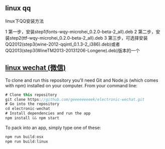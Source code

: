 ## linux qq 

linux下QQ安装方法

1 第一步，安装step1(fonts-wqy-microhei_0.2.0-beta-2_all).deb
2 第二步，安装step2(ttf-wqy-microhei_0.2.0-beta-2_all).deb
3 第三步，可选择安装QQ2012(step3(wine-2012-qqintl_0.1.3-2_i386).deb)或者QQ2013(step3(WineTM2013-20131206-Longene).deb)版本的一个

## [linux wechat (微信)](https://github.com/geeeeeeeeek/electronic-wechat)

To clone and run this repository you'll need Git and Node.js (which comes with npm) installed on your computer. From your command line:

```js
# Clone this repository
git clone https://github.com/geeeeeeeeek/electronic-wechat.git
# Go into the repository
cd electronic-wechat
# Install dependencies and run the app
npm install && npm start
```

To pack into an app, simply type one of these:

```js
npm run build:osx
npm run build:linux
```
